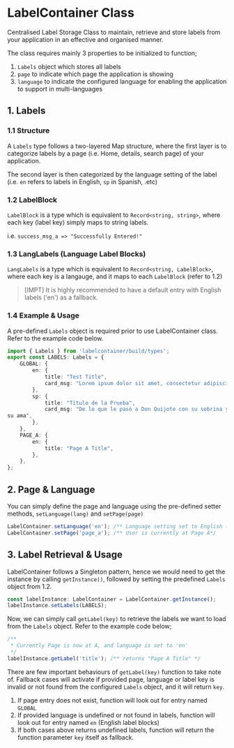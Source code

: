 # LabelContainer Class
Centralised Label Storage Class to maintain, retrieve and store labels from your application in an effective and organised manner.

The class requires mainly 3 properties to be initialized to function;

1. `Labels` object which stores all labels
1. `page` to indicate which page the application is showing
1. `language` to indicate the configured language for enabling the application to support in multi-languages

## 1. Labels
### 1.1 Structure
A `Labels` type follows a two-layered Map structure, where the first layer is to categorize labels by a page (i.e. Home, details, search page) of your application.

The second layer is then categorized by the language setting of the label (i.e. `en` refers to labels in English, `sp` in Spanish, .etc)

### 1.2 LabelBlock
`LabelBlock` is a type which is equivalent to `Record<string, string>`, where each key (label key) simply maps to string labels.

i.e. `success_msg_a => "Successfully Entered!"`

### 1.3 LangLabels (Language Label Blocks)
`LangLabels` is a type which is equivalent to `Record<string, LabelBlock>`, where each key is a langauge, and it maps to each `LabelBlock` (refer to 1.2)

> [IMPT] It is highly recommended to have a default entry with English labels ('en') as a fallback.

### 1.4 Example & Usage
A pre-defined `Labels` object is required prior to use LabelContainer class. Refer to the example code below.
```typescript
import { Labels } from 'labelcontainer/build/types';
export const LABELS: Labels = {
    GLOBAL: {
        en: {
            title: "Test Title",
            card_msg: "Lorem ipsum dolor sit amet, consectetur adipiscing elit. Pellentesque quis tempus lectus.",
        },
        sp: {
            title: "Título de la Prueba",
            card_msg: "De lo que le pasó a Don Quijote con su sobrina y con
su ama",
        },
    },
    PAGE_A: {
        en: {
            title: "Page A Title",
        },
    },
};
```

## 2. Page & Language
You can simply define the page and language using the pre-defined setter methods, `setLanguage(lang)` and `setPage(page)`

```typescript
LabelContainer.setLanguage('en'); /** Language setting set to English (en)*/
LabelContainer.setPage('page_a'); /** User is currently at Page A*/
```

## 3. Label Retrieval & Usage
LabelContainer follows a Singleton pattern, hence we would need to get the instance by calling `getInstance()`, followed by setting the predefined `Labels` object from 1.2.

```typescript
const labelInstance: LabelContainer = LabelContainer.getInstance();
labelInstance.setLabels(LABELS);
```

Now, we can simply call `getLabel(key)` to retrieve the labels we want to load from the `Labels` object. Refer to the example code below;

```typescript
/**
 * Currently Page is now at A, and language is set to 'en' 
 */
labelInstance.getLabel('title'); /** returns "Page A Title" */
```

There are few important behaviours of `getLabel(key)` function to take note of. Fallback cases will activate if provided page, language or label key is invalid or not found from the configured `Labels` object, and it will return `key`.

1. If page entry does not exist, function will look out for entry named `GLOBAL`
1. If provided language is undefined or not found in labels, function will look out for entry named `en` (English label blocks)
1. If both cases above returns undefined labels, function will return the function parameter `key` itself as fallback.